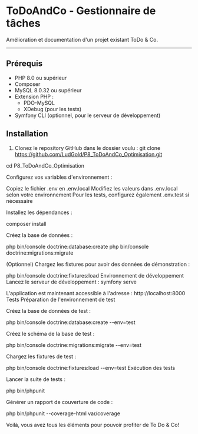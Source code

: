 # ToDoAndCo - Gestionnaire de tâches

Amélioration et documentation d'un projet existant ToDo & Co.

--- 

## Prérequis

- PHP 8.0 ou supérieur
- Composer
- MySQL 8.0.32 ou supérieur
- Extension PHP : 
  - PDO-MySQL
  - XDebug (pour les tests)
- Symfony CLI (optionnel, pour le serveur de développement)

## Installation

1. Clonez le repository GitHub dans le dossier voulu :
git clone https://github.com/LudGold/P8_ToDoAndCo_Optimisation.git

cd P8_ToDoAndCo_Optimisation

Configurez vos variables d'environnement :

Copiez le fichier .env en .env.local
Modifiez les valeurs dans .env.local selon votre environnement
Pour les tests, configurez également .env.test si nécessaire


Installez les dépendances :

composer install

Créez la base de données :

php bin/console doctrine:database:create
php bin/console doctrine:migrations:migrate

(Optionnel) Chargez les fixtures pour avoir des données de démonstration :

php bin/console doctrine:fixtures:load
Environnement de développement
Lancez le serveur de développement :
symfony serve

L'application est maintenant accessible à l'adresse : http://localhost:8000
Tests
Préparation de l'environnement de test

Créez la base de données de test :

php bin/console doctrine:database:create --env=test

Créez le schéma de la base de test :

php bin/console doctrine:migrations:migrate --env=test

Chargez les fixtures de test :

php bin/console doctrine:fixtures:load --env=test
Exécution des tests

Lancer la suite de tests :

php bin/phpunit

Générer un rapport de couverture de code :

php bin/phpunit --coverage-html var/coverage

Voilà, vous avez tous les éléments pour pouvoir profiter de To Do & Co!
